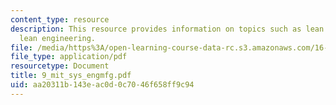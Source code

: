 ```yaml
---
content_type: resource
description: This resource provides information on topics such as lean thinking, and
  lean engineering.
file: /media/https%3A/open-learning-course-data-rc.s3.amazonaws.com/16-852j-integrating-the-lean-enterprise-fall-2005/aa20311b143eac0d0c7046f658ff9c94_9_mit_sys_engmfg.pdf
file_type: application/pdf
resourcetype: Document
title: 9_mit_sys_engmfg.pdf
uid: aa20311b-143e-ac0d-0c70-46f658ff9c94
---
```

